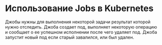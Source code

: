 # Использование Jobs в Kubernetes

Джобы нужны для выполнения некоторой задачи результат которой нужно отследить. Джоба создает под, выполняет некоторую
операцию и сообщает о ее успешном исполнении после чего удаляет под. Джоба запустит новый под если старый завалился, или
был удален.


